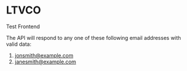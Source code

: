 # LTVCO
Test Frontend

The API will respond to any one of these following email addresses with valid data:
1. jonsmith@example.com
2. janesmith@example.com
